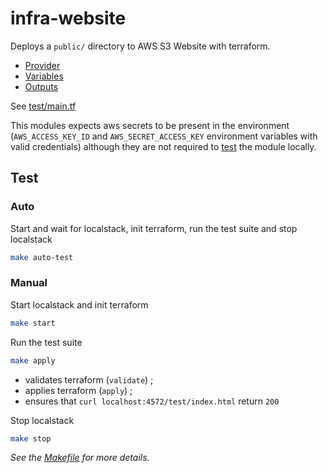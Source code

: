 
# infra-website

Deploys a `public/` directory to AWS S3 Website with terraform.

- [Provider](provider.tf)
- [Variables](variables.tf)
- [Outputs](outputs.tf)

See [test/main.tf](test/main.tf)

This modules expects aws secrets to be present in the environment (`AWS_ACCESS_KEY_ID` and `AWS_SECRET_ACCESS_KEY` environment variables with valid credentials) although they are not required to [test](#test) the module locally.

## Test

### Auto

Start and wait for localstack, init terraform, run the test suite and stop localstack

```bash
make auto-test
```

### Manual

Start localstack and init terraform

```bash
make start
```

Run the test suite

```bash
make apply
```

- validates terraform (`validate`) ;
- applies terraform (`apply`) ;
- ensures that `curl localhost:4572/test/index.html` return `200`

Stop localstack

```bash
make stop
```

*See the [Makefile](Makefile) for more details.*
